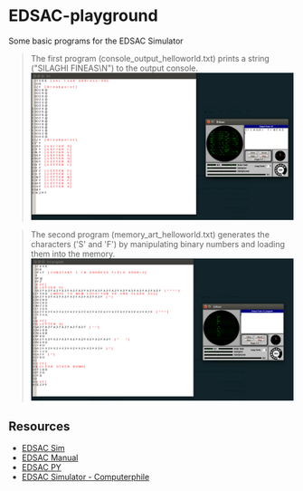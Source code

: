 # EDSAC-playground
Some basic programs for the EDSAC Simulator

> The first program (console_output_helloworld.txt) prints a string ("SILAGHI FINEAS\N") to the output console.
![first program](https://raw.githubusercontent.com/Fineas/EDSAC-playground/master/img/console.png)

> The second program (memory_art_helloworld.txt) generates the characters ('S' and 'F') by manipulating binary numbers and loading them into the memory.
![second program](https://raw.githubusercontent.com/Fineas/EDSAC-playground/master/img/memory.png)

## Resources
- [EDSAC Sim](https://www.dcs.warwick.ac.uk/~edsac/)
- [EDSAC Manual](https://www.dcs.warwick.ac.uk/~edsac/Software/EdsacTG.pdf)
- [EDSAC PY](https://github.com/dwhipple99/edsac/blob/master/edsac.py)
- [EDSAC Simulator - Computerphile](https://www.youtube.com/watch?v=lXJ-tYqPARg)
